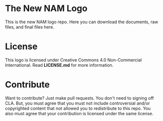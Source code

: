 # The New NAM Logo
This is the new NAM logo repo. Here you can download the documents, raw files, and final files here.

# License
This logo is licensed under Creative Commons 4.0 Non-Commercial International. Read __LICENSE.md__ for more information.

# Contribute
Want to contribute? Just make pull requests. You don't need to signing off CLA. But, you must agree that you must not include controversial and/or copyrighted content that not allowed you to redistribute to this repo. You also must agree that your contribution is licensed under the same license.
